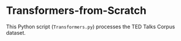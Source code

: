 # Transformers-from-Scratch

This Python script (`Transformers.py`) processes the TED Talks Corpus dataset.
